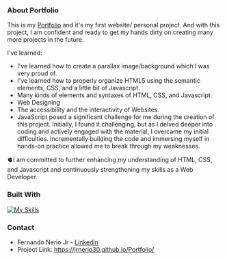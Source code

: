 ### About Portfolio

This is my [Portfolio](https://jrnerio30.github.io/Portfolio/) and it's my first website/ personal project.
And with this project, I am confident and ready to get my hands dirty on creating many more projects in the future.

I've learned:
* I've learned how to create a parallax image/background which I was very proud of.
* I've learned how to properly organize HTML5 using the semantic elements, CSS, and a little bit of Javascript.
* Many kinds of elements and syntaxes of HTML, CSS, and Javascript.
* Web Designing
* The accessibility and the interactivity of Websites.
* JavaScript posed a significant challenge for me during the creation of this project. Initially, I found it challenging, but as I delved deeper into coding and actively engaged with the material, I overcame my initial difficulties. Incrementally building the code and immersing myself in hands-on practice allowed me to break through my weaknesses. 

🫀I am committed to further enhancing my understanding of HTML, CSS, and Javascript and continuously strengthening my skills as a Web Developer.

### Built With

[![My Skills](https://skillicons.dev/icons?i=js,html,css)](https://skillicons.dev)

### Contact

* Fernando Nerio Jr - [Linkedin](www.linkedin.com/in/fernandoneriojr)
* Project Link: https://jrnerio30.github.io/Portfolio/
